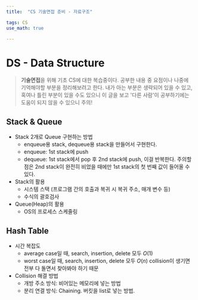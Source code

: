 ```yaml
---
title:	"CS 기술면접 준비 - 자료구조"

tags: CS
use_math: true

---
```

# DS - Data Structure

> **기술면접**을 위해 기초 CS에 대한 복습중이다.
공부한 내용 중 요점이나 나중에 기억해야할 부분을 정리해보려고 한다.
내가 아는 부분은 생략되어 있을 수 있고, 혹여나 틀린 부분이 있을 수도 있으니 이 글을 보고 '다른 사람'이 공부하기에는 도움이 되지 않을 수 있으니 주의!


## Stack & Queue
- Stack 2개로 Queue 구현하는 방법
    - enqueue용 stack, dequeue용 stack을 만들어서 구현한다.
    - enqueue: 1st stack에 push
    - dequeue: 1st stack에서 pop 후 2nd stack에 push, 이걸 반복한다. 주의할 점은 2nd stack이 완전히 비었을 때에만 1st stack의 첫 번째 값이 들어올 수 있다.
- Stack의 활용
    - 시스템 스택 (프로그램 간의 호출과 복귀 시 복귀 주소, 매개 변수 등)
    - 수식의 괄호검사
- Queue(Heap)의 활용
    - OS의 프로세스 스케줄링
    
## Hash Table
- 시간 복잡도
    - average case일 때, search, insertion, delete 모두 $O(1)$
    - worst case일 때, search, insertion, delete 모두 $O(n)$
      collision이 생기면 전부 다 돌면서 찾아봐야 하기 때문
- Collision 해결 방법
    - 개방 주소 방식: 비어있는 메모리에 넣는 방법
    - 분리 연결 방식: Chaining. 버킷을 list로 넣는 방법.